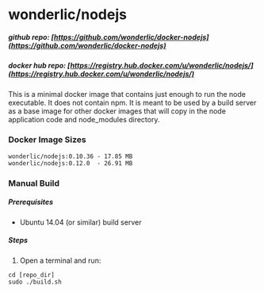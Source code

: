 # wonderlic/nodejs

##### github repo: [https://github.com/wonderlic/docker-nodejs](https://github.com/wonderlic/docker-nodejs)
##### docker hub repo: [https://registry.hub.docker.com/u/wonderlic/nodejs/](https://registry.hub.docker.com/u/wonderlic/nodejs/)

This is a minimal docker image that contains just enough to run the node executable.
It does not contain npm.
It is meant to be used by a build server as a base image for other docker images that will copy in the node application code and node_modules directory.

### Docker Image Sizes

```
wonderlic/nodejs:0.10.36 - 17.85 MB
wonderlic/nodejs:0.12.0  - 26.91 MB
```

### Manual Build

##### Prerequisites
* Ubuntu 14.04 (or similar) build server

##### Steps
1. Open a terminal and run:
```
cd [repo_dir]
sudo ./build.sh
```
